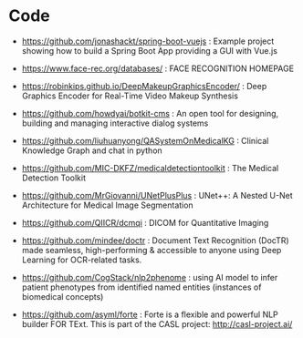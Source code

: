 # Code

- https://github.com/jonashackt/spring-boot-vuejs : Example project showing how to build a Spring Boot App providing a GUI with Vue.js
- https://www.face-rec.org/databases/ : FACE RECOGNITION HOMEPAGE
- https://robinkips.github.io/DeepMakeupGraphicsEncoder/ : Deep Graphics Encoder for Real-Time Video Makeup Synthesis
- https://github.com/howdyai/botkit-cms : An open tool for designing, building and managing interactive dialog systems
- https://github.com/liuhuanyong/QASystemOnMedicalKG : Clinical Knowledge Graph and chat in python
- https://github.com/MIC-DKFZ/medicaldetectiontoolkit : The Medical Detection Toolkit
- https://github.com/MrGiovanni/UNetPlusPlus : UNet++: A Nested U-Net Architecture for Medical Image Segmentation
- https://github.com/QIICR/dcmqi : DICOM for Quantitative Imaging

- https://github.com/mindee/doctr : Document Text Recognition (DocTR) made seamless, high-performing & accessible to anyone using Deep Learning for OCR-related tasks.
- https://github.com/CogStack/nlp2phenome : using AI model to infer patient phenotypes from identified named entities (instances of biomedical concepts)
- https://github.com/asyml/forte : Forte is a flexible and powerful NLP builder FOR TExt. This is part of the CASL project: http://casl-project.ai/